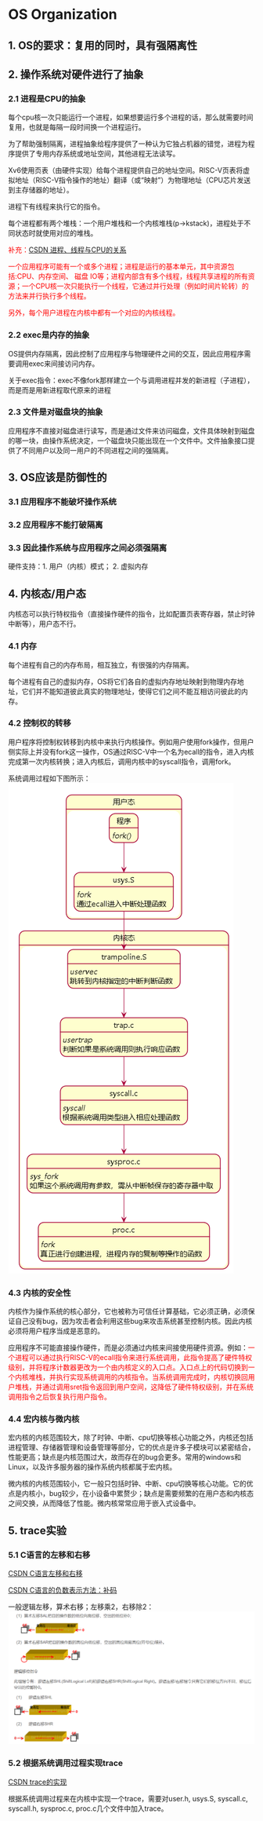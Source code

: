 # OS Organization
## 1. OS的要求：复用的同时，具有强隔离性

## 2. 操作系统对硬件进行了抽象
### 2.1 进程是CPU的抽象
每个cpu核一次只能运行一个进程，如果想要运行多个进程的话，那么就需要时间复用，也就是每隔一段时间换一个进程运行。

为了帮助强制隔离，进程抽象给程序提供了一种认为它独占机器的错觉，进程为程序提供了专用内存系统或地址空间，其他进程无法读写。

Xv6使用页表（由硬件实现）给每个进程提供自己的地址空间。RISC-V页表将虚拟地址（RISC-V指令操作的地址）翻译（或“映射”）为物理地址（CPU芯片发送到主存储器的地址）。

进程下有线程来执行它的指令。

每个进程都有两个堆栈：一个用户堆栈和一个内核堆栈(p->kstack)，进程处于不同状态时就使用对应的堆栈。

<font color=#FF0000>补充：[CSDN 进程、线程与CPU的关系](https://blog.csdn.net/nandao158/article/details/105896980)

一个应用程序可能有一个或多个进程；进程是运行的基本单元，其中资源包括:CPU、内存空间、 磁盘 IO等；进程内部含有多个线程，线程共享进程的所有资源；一个CPU核一次只能执行一个线程，它通过并行处理（例如时间片轮转）的方法来并行执行多个线程。

另外，每个用户进程在内核中都有一个对应的内核线程。
</font>
### 2.2 exec是内存的抽象
OS提供内存隔离，因此控制了应用程序与物理硬件之间的交互，因此应用程序需要调用exec来间接访问内存。

关于exec指令：exec不像fork那样建立一个与调用进程并发的新进程（子进程），而是而是用新进程取代原来的进程
### 2.3 文件是对磁盘块的抽象
应用程序不直接对磁盘进行读写，而是通过文件来访问磁盘，文件具体映射到磁盘的哪一块，由操作系统决定，一个磁盘块只能出现在一个文件中。文件抽象接口提供了不同用户以及同一用户的不同进程之间的强隔离。

## 3. OS应该是防御性的
### 3.1 应用程序不能破坏操作系统
### 3.2 应用程序不能打破隔离
### 3.3 因此操作系统与应用程序之间必须强隔离
硬件支持：1. 用户（内核）模式； 2. 虚拟内存

## 4. 内核态/用户态
内核态可以执行特权指令（直接操作硬件的指令，比如配置页表寄存器，禁止时钟中断等），用户态不行。
### 4.1 内存
每个进程有自己的内存布局，相互独立，有很强的内存隔离。

每个进程有自己的虚拟内存，OS将它们各自的虚拟内存地址映射到物理内存地址，它们并不能知道彼此真实的物理地址，使得它们之间不能互相访问彼此的内存。

### 4.2 控制权的转移
用户程序将控制权转移到内核中来执行内核操作。例如用户使用fork操作，但用户侧实际上并没有fork这一操作，OS通过RISC-V中一个名为ecall的指令，进入内核完成第一次内核转换；进入内核后，调用内核中的syscall指令，调用fork。

系统调用过程如下图所示：
![xv6系统调用过程](./images/%E7%B3%BB%E7%BB%9F%E8%B0%83%E7%94%A8%E8%BF%87%E7%A8%8B.png)

### 4.3 内核的安全性
内核作为操作系统的核心部分，它也被称为可信任计算基础，它必须正确，必须保证自己没有bug，因为攻击者会利用这些bug来攻击系统甚至控制内核。因此内核必须将用户程序当成是恶意的。

应用程序不可能直接操作硬件，而是必须通过内核来间接使用硬件资源。例如：<font color=#FF0000>一个进程可以通过执行RISC-V的ecall指令来进行系统调用，此指令提高了硬件特权级别，并将程序计数器更改为一个由内核定义的入口点。入口点上的代码切换到一个内核堆栈，并执行实现系统调用的内核指令。当系统调用完成时，内核切换回用户堆栈，并通过调用sret指令返回到用户空间，这降低了硬件特权级别，并在系统调用指令之后恢复执行用户指令。</font>

### 4.4 宏内核与微内核
宏内核的内核范围较大，除了时钟、中断、cpu切换等核心功能之外，内核还包括进程管理、存储器管理和设备管理等部分，它的优点是许多子模块可以紧密结合，性能更高；缺点是内核范围过大，故而存在的bug会更多。常用的windows和Linux，以及许多服务器的操作系统内核都属于宏内核。

微内核的内核范围较小，它一般只包括时钟、中断、cpu切换等核心功能。它的优点是内核小，bug较少，在小设备中累赘少；缺点是需要频繁的在用户态和内核态之间交换，从而降低了性能。微内核常常应用于嵌入式设备中。

## 5. trace实验
### 5.1 C语言的左移和右移
[CSDN C语言左移和右移](https://blog.csdn.net/shimmy_lee/article/details/84429276?utm_medium=distribute.pc_relevant.none-task-blog-2~default~baidujs_baidulandingword~default-0-84429276-blog-85624722.pc_relevant_sortByStrongTime&spm=1001.2101.3001.4242.1&utm_relevant_index=2)

[CSDN C语言的负数表示方法：补码](https://blog.csdn.net/Piconjo/article/details/106763643)

一般逻辑左移，算术右移；左移乘2，右移除2：
![逻辑移位和算术移位](./images/%E5%B7%A6%E7%A7%BB%E5%8F%B3%E7%A7%BB.png)

### 5.2 根据系统调用过程实现trace
[CSDN trace的实现](https://blog.csdn.net/qq_33095733/article/details/123608334)

根据系统调用过程来在内核中实现一个trace，需要对user.h, usys.S, syscall.c, syscall.h, sysproc.c, proc.c几个文件中加入trace。



